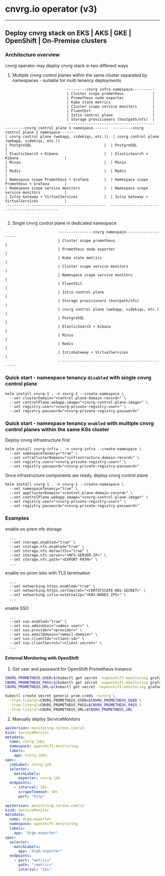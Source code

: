 # cnvrg.io operator (v3)
---
## Deploy cnvrg stack on EKS | AKS | GKE | OpenShift | On-Premise clusters

### Architecture overview 
cnvrg operator may deploy cnvrg stack in two different ways
1. Multiple cnvrg control planes within the same cluster separated by namespaces - suitable for multi tenancy deployments  
```shell
                            ---------cnvrg infra namespace----------
                            | Cluster scope prometheus             |
                            | Prometheus node exporter             |
                            | Kube state metrics                   |
                            | Cluster scope service monitors       |     
                            | Fluentbit                            |
                            | Istio control plane                  |
                            | Storage provisioners (hostpath/nfs)  |
                            ----------------------------------------           
---------cnvrg control plane 1 namespace-------  ---------cnvrg control plane 2 namespace-------
| cnvrg control plane (webapp, sidekiqs, etc.)|  | cnvrg control plane (webapp, sidekiqs, etc.)|
| PostgreSQL                                 |  | PostgreSQL                                 |
| ElasticSearch + Kibana                     |  | ElasticSearch + Kibana                     |
| Minio                                      |  | Minio                                      |
| Redis                                      |  | Redis                                      |
| Namespace scope Prometheus + Grafana       |  | Namespace scope Prometheus + Grafana       |
| Namespace scope service monitors           |  | Namespace scope service monitors           |
| Istio Gateway + VirtualServices            |  | Istio Gateway + VirtualServices            |
----------------------------------------------  ----------------------------------------------
                    
```
2. Single cnvrg control plane in dedicated namespace 
```shell
                        ----------------cnvrg namespace--------------------
                        | Cluster scope prometheus                        |
                        | Prometheus node exporter                        |
                        | Kube state metrics                              |
                        | Cluster scope service monitors                  |     
                        | Namespace scope service monitors                |     
                        | Fluentbit                                       |
                        | Istio control plane                              |
                        | Storage provisioners (hostpath/nfs)             |   
                        | cnvrg control plane (webapp, sidekiqs, etc.)     |
                        | PostgreSQL                                      |
                        | ElasticSearch + Kibana                          | 
                        | Minio                                           |
                        | Redis                                           |  
                        | IstioGateway + VirtualServices                  |
                        ---------------------------------------------------           
```



### Quick start - namespace tenancy `disabled` with single cnvrg control plane
```shell
helm install cnvrg-1 . -n cnvrg-1 --create-namespace \ 
  --set clusterDomain="<control-plane-domain-record>" \
  --set controlPlane.webapp.image="<cnvrg-control-plane-image>" \
  --set registry.user="<cnvrg-private-registry-user>" \
  --set registry.password="<cnvrg-private-registry-password>"  
```

### Quick start - namespace tenancy `enabled` with multiple cnvrg control planes within the same K8s cluster 

Deploy cnvrg infrastructure first 
```shell
helm install cnvrg-infra . -n cnvrg-infra --create-namespace \
  --set namespaceTenancy="true" \
  --set infraClusterDomain="<infrastructure-domain-record>" \
  --set registry.user="<cnvrg-private-registry-user>" \
  --set registry.password="<cnvrg-private-registry-password>"  
```
Once infrastructure components are ready, deploy cnvrg control plane 
```shell
helm install cnvrg-1 . -n cnvrg-1 --create-namespace \
  --set namespaceTenancy="true" \
  --set appClusterDomain="<control-plane-domain-record>" \
  --set controlPlane.webapp.image="<cnvrg-control-plane-image>" \
  --set registry.user="<cnvrg-private-registry-user>" \
  --set registry.password="<cnvrg-private-registry-password>"  
```


### Examples 
enable on-prem nfs storage  
```shell
  ... 
  --set storage.enabled="true" \
  --set storage.nfs.enabled="true" \
  --set storage.nfs.defaultSc="true" \
  --set storage.nfs.server="<NFS-SERVER-IP>" \
  --set storage.nfs.path="<EXPORT-PATH>" \
  ...  
```

enable on-prom istio with TLS termination  
```shell
  ... 
  --set networking.https.enabled="true" \
  --set networking.https.certSecret="<CERTIFICATE-K8S-SECRET>" \
  --set networking.istio.externalIp="<K8S-NODES-IPS>" \
  ...  
```

enable SSO 
```shell
  ... 
  --set sso.enabled="true" \
  --set sso.adminUser="<admin user>" \
  --set sso.provider="<provider>" \
  --set sso.emailDomain="<email-domain>" \
  --set sso.clientId="<client-id>" \
  --set sso.clientSecret="<client-secret>" \ 
  ...  
```

#### External Monitoring with OpenShift
1. Get user and password for OpenShift Prometheus instance 
```bash
CNVRG_PROMETHEUS_USER=$(kubectl get secret -nopenshift-monitoring grafana-datasources -ojson | jq -r '.data."prometheus.yaml"' | base64 -D | jq -r '.datasources[].basicAuthUser')
CNVRG_PROMETHEUS_PASS=$(kubectl get secret -nopenshift-monitoring grafana-datasources -ojson | jq -r '.data."prometheus.yaml"' | base64 -D | jq -r '.datasources[].basicAuthPassword')
CNVRG_PROMETHEUS_URL=$(kubectl get secret -nopenshift-monitoring grafana-datasources -ojson | jq -r '.data."prometheus.yaml"' | base64 -D | jq -r '.datasources[].url')

kubectl create secret generic prom-creds -ncnvrg \
 --from-literal=CNVRG_PROMETHEUS_USER=$CNVRG_PROMETHEUS_USER \
 --from-literal=CNVRG_PROMETHEUS_PASS=$CNVRG_PROMETHEUS_PASS \
 --from-literal=CNVRG_PROMETHEUS_URL=$CNVRG_PROMETHEUS_URL

```
2. Manually deploy ServiceMonitors
```yaml
apiVersion: monitoring.coreos.com/v1
kind: ServiceMonitor
metadata:
  name: cnvrg-jobs
  namespace: openshift-monitoring
  labels:
    app: cnvrg-jobs
spec:
  jobLabel: cnvrg-job
  selector:
    matchLabels:
      exporter: cnvrg-job
  endpoints:
    - interval: 30s
      scrapeTimeout: 10s
      port: "http"
---
apiVersion: monitoring.coreos.com/v1
kind: ServiceMonitor
metadata:
  name: dcgm-exporter
  namespace: openshift-monitoring
  labels:
    app: "dcgm-exporter"
spec:
  selector:
    matchLabels:
      app: "dcgm-exporter"
  endpoints:
    - port: "metrics"
      path: "/metrics"
      interval: "15s"
``` 
